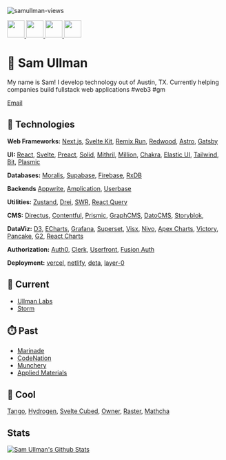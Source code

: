 <p align="left"> <img src="https://komarev.com/ghpvc/?username=samullman&label=Profile%20views&color=0e75b6&style=flat" alt="samullman-views" /> </p>

<a href="https://www.linkedin.com/in/samullman/">
  <img src="https://upload.wikimedia.org/wikipedia/commons/c/ca/LinkedIn_logo_initials.png" style="width:40px;" />
</a>

<a href="https://chess.com/sullman" target="_blank">
  <img src="https://images.chesscomfiles.com/uploads/v1/images_users/tiny_mce/SamCopeland/phpmeXx6V.png" style="width:40px;" />
</a>

<a href="https://instagram.com/samullman">
  <img src="https://upload.wikimedia.org/wikipedia/commons/thumb/e/e7/Instagram_logo_2016.svg/1280px-Instagram_logo_2016.svg.png" style="width:40px;" />
</a>

<a href="https://twitter.com/samullman">
  <img src="https://upload.wikimedia.org/wikipedia/commons/thumb/4/4f/Twitter-logo.svg/1024px-Twitter-logo.svg.png" style="width:40px;" />
</a>



# 👋 Sam Ullman
My name is Sam! I develop technology out of Austin, TX. Currently helping companies build fullstack web applications #web3 #gm

[Email](mailto:samullman@gmail.com)

## 👾 Technologies

**Web Frameworks:** [Next.js](https://nextjs.org/), [Svelte Kit](https://sveltekit.com/), [Remix Run](https://remix.run/), [Redwood](https://redwoodjs.com/), [Astro](https://astro.build/), [Gatsby](https://www.gatsbyjs.com/)

**UI:** [React](https://reactjs.org), [Svelte](https://svelte.dev/), [Preact](https://preactjs.com/), [Solid](https://www.solidjs.com/), [Mithril](https://mithril.js.org/), [Million](https://millionjs.org/), [Chakra](https://chakra-ui.com/), [Elastic UI](https://elastic.github.io/eui/#/), [Tailwind](https://tailwindcss.com/), [Bit](https://bit.dev/), [Plasmic](https://plasmic.app/)

**Databases:** [Moralis](https://moralis.io/), [Supabase](https://supabase.io), [Firebase](https://firebase.google.com/),  [RxDB](https://rxdb.info/quickstart.html)

**Backends** [Appwrite](https://appwrite.io/), [Amplication](https://amplication.com/), [Userbase](https://userbase.com/)

**Utilities:** [Zustand](https://zustand.sh), [Drei](https://github.com/pmndrs), [SWR](https://swr.vercel.app/), [React Query](https://react-query.tanstack.com/)

**CMS:** [Directus](https://directus.io/), [Contentful](https://contentful.com/), [Prismic](https://prismic.io/), [GraphCMS](https://graphcms.com/), [DatoCMS](https://www.datocms.com/), [Storyblok](https://www.storyblok.com/home), 

**DataViz:** [D3](https://d3js.org/), [ECharts](https://echarts.apache.org/en/index.html), [Grafana](https://grafana.com/), [Superset](https://superset.apache.org/), [Visx](https://airbnb.io/visx/), [Nivo](https://nivo.rocks/), [Apex Charts](https://apexcharts.com/), [Victory](https://formidable.com/open-source/victory/), [Pancake](https://pancake-charts.surge.sh/), [G2](https://g2.antv.vision/en/examples/gallery), [React Charts](https://react-charts.tanstack.com/)

**Authorization:** [Auth0](https://auth0.com/), [Clerk](https://clerk.dev), [Userfront](https://userfront.com/), [Fusion Auth](https://fusionauth.io/)

**Deployment:** [vercel](https://vercel.com/), [netlify](https://netlify.com/), [deta](https://www.deta.sh/), [layer-0](https://layer0.co/)


<!-- **ECommerce:** commerce layer, crystallize, checkout, stripe, shopify, swell, https://www.format.com/, https://commercejs.com/, https://zyla.rocks/, https://chord.co/, https://elliot.store/supply, sam cart -->

<!-- **Analytics:** https://usefathom.com/ -->


<!-- Maps https://carto.com/basemaps/ -->

<!-- Sales https://www.outreach.io/ -->
<!-- 
**Databases**

https://www.cockroachlabs.com/
https://appwrite.io/
https://pouchdb.com/, 
https://www.edgedb.com/, 
-->


<!-- fusion charts, frappe charts -->

<!-- paymens https://www.moneybutton.com/ -->




## 🧃 Current 
* [Ullman Labs](https://ullmanlabs.io/)
* [Storm](https://storm.com/)


## ⏱️ Past
* [Marinade](https://marinade.finance/)
* [CodeNation](https://codenation.org/)
* [Munchery](https://www.munchery.com/)
* [Applied Materials](https://www.appliedmaterials.com/interactive-proxy/)

## 🧊 Cool
[Tango](https://www.tango.us/), [Hydrogen](https://hydrogen.shopify.dev/), [Svelte Cubed](https://svelte-cubed.vercel.app/), [Owner](https://owner.com), [Raster](https://raster.app/), [Mathcha](https://www.mathcha.io/editor)


## Stats

[![Sam Ullman's Github Stats](https://github-readme-stats.vercel.app/api?username=samullman)](https://github.com/samullman)

